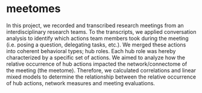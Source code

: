 # meetomes

In this project, we recorded and transcribed research meetings from an interdisciplinary research teams.
To the transcripts, we applied conversation analysis to identify which actions team members took during the meeting (i.e. posing a question, delegating tasks, etc.).
We merged these actions into coherent behavioral types; hub roles. Each hub role was hereby characterized by a specific set of actions.
We aimed to analyze how the relative occurrence of hub actions impacted the network/connectome of the meeting (the meetome).
Therefore, we calculated correlations and linear mixed models to determine the relationship between the relative occurrence of hub actions, network measures and meeting evaluations.
